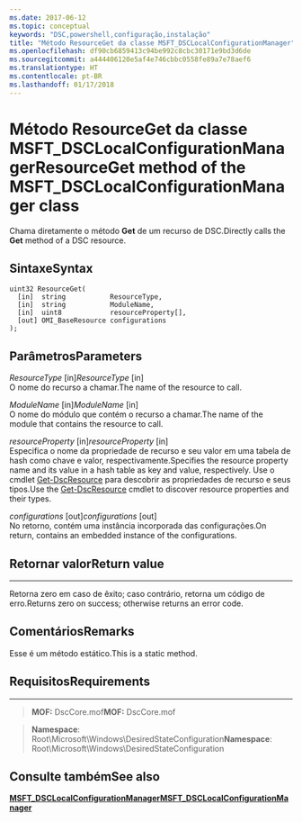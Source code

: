 ```yaml
---
ms.date: 2017-06-12
ms.topic: conceptual
keywords: "DSC,powershell,configuração,instalação"
title: "Método ResourceGet da classe MSFT_DSCLocalConfigurationManager"
ms.openlocfilehash: df90cb6859413c94be992c8cbc30171e9bd3d6de
ms.sourcegitcommit: a444406120e5af4e746cbbc0558fe89a7e78aef6
ms.translationtype: HT
ms.contentlocale: pt-BR
ms.lasthandoff: 01/17/2018
---
```

# <a name="resourceget-method-of-the-msftdsclocalconfigurationmanager-class"></a><span data-ttu-id="1d78b-103">Método ResourceGet da classe MSFT_DSCLocalConfigurationManager</span><span class="sxs-lookup"><span data-stu-id="1d78b-103">ResourceGet method of the MSFT_DSCLocalConfigurationManager class</span></span>

<span data-ttu-id="1d78b-104">Chama diretamente o método **Get** de um recurso de DSC.</span><span class="sxs-lookup"><span data-stu-id="1d78b-104">Directly calls the **Get** method of a DSC resource.</span></span>

<a name="syntax"></a><span data-ttu-id="1d78b-105">Sintaxe</span><span class="sxs-lookup"><span data-stu-id="1d78b-105">Syntax</span></span>
------

```mof
uint32 ResourceGet(
  [in]  string           ResourceType,
  [in]  string           ModuleName,
  [in]  uint8            resourceProperty[],
  [out] OMI_BaseResource configurations
);
```

<a name="parameters"></a><span data-ttu-id="1d78b-106">Parâmetros</span><span class="sxs-lookup"><span data-stu-id="1d78b-106">Parameters</span></span>
----------

<span data-ttu-id="1d78b-107">*ResourceType* \[in\]</span><span class="sxs-lookup"><span data-stu-id="1d78b-107">*ResourceType* \[in\]</span></span>  
<span data-ttu-id="1d78b-108">O nome do recurso a chamar.</span><span class="sxs-lookup"><span data-stu-id="1d78b-108">The name of the resource to call.</span></span>

<span data-ttu-id="1d78b-109">*ModuleName* \[in\]</span><span class="sxs-lookup"><span data-stu-id="1d78b-109">*ModuleName* \[in\]</span></span>  
<span data-ttu-id="1d78b-110">O nome do módulo que contém o recurso a chamar.</span><span class="sxs-lookup"><span data-stu-id="1d78b-110">The name of the module that contains the resource to call.</span></span>

<span data-ttu-id="1d78b-111">*resourceProperty* \[in\]</span><span class="sxs-lookup"><span data-stu-id="1d78b-111">*resourceProperty* \[in\]</span></span>  
<span data-ttu-id="1d78b-112">Especifica o nome da propriedade de recurso e seu valor em uma tabela de hash como chave e valor, respectivamente.</span><span class="sxs-lookup"><span data-stu-id="1d78b-112">Specifies the resource property name and its value in a hash table as key and value, respectively.</span></span> <span data-ttu-id="1d78b-113">Use o cmdlet [Get-DscResource](https://technet.microsoft.com/en-us/library/dn521625.aspx) para descobrir as propriedades de recurso e seus tipos.</span><span class="sxs-lookup"><span data-stu-id="1d78b-113">Use the [Get-DscResource](https://technet.microsoft.com/en-us/library/dn521625.aspx) cmdlet to discover resource properties and their types.</span></span>

<span data-ttu-id="1d78b-114">*configurations* \[out\]</span><span class="sxs-lookup"><span data-stu-id="1d78b-114">*configurations* \[out\]</span></span>  
<span data-ttu-id="1d78b-115">No retorno, contém uma instância incorporada das configurações.</span><span class="sxs-lookup"><span data-stu-id="1d78b-115">On return, contains an embedded instance of the configurations.</span></span>

## <a name="return-value"></a><span data-ttu-id="1d78b-116">Retornar valor</span><span class="sxs-lookup"><span data-stu-id="1d78b-116">Return value</span></span>
------------

<span data-ttu-id="1d78b-117">Retorna zero em caso de êxito; caso contrário, retorna um código de erro.</span><span class="sxs-lookup"><span data-stu-id="1d78b-117">Returns zero on success; otherwise returns an error code.</span></span>

## <a name="remarks"></a><span data-ttu-id="1d78b-118">Comentários</span><span class="sxs-lookup"><span data-stu-id="1d78b-118">Remarks</span></span>

<span data-ttu-id="1d78b-119">Esse é um método estático.</span><span class="sxs-lookup"><span data-stu-id="1d78b-119">This is a static method.</span></span>

## <a name="requirements"></a><span data-ttu-id="1d78b-120">Requisitos</span><span class="sxs-lookup"><span data-stu-id="1d78b-120">Requirements</span></span>
------------
><span data-ttu-id="1d78b-121">**MOF:** DscCore.mof</span><span class="sxs-lookup"><span data-stu-id="1d78b-121">**MOF:** DscCore.mof</span></span>

><span data-ttu-id="1d78b-122">**Namespace**: Root\Microsoft\Windows\DesiredStateConfiguration</span><span class="sxs-lookup"><span data-stu-id="1d78b-122">**Namespace**: Root\Microsoft\Windows\DesiredStateConfiguration</span></span>


## <a name="see-also"></a><span data-ttu-id="1d78b-123">Consulte também</span><span class="sxs-lookup"><span data-stu-id="1d78b-123">See also</span></span>


[<span data-ttu-id="1d78b-124">**MSFT_DSCLocalConfigurationManager**</span><span class="sxs-lookup"><span data-stu-id="1d78b-124">**MSFT_DSCLocalConfigurationManager**</span></span>](msft-dsclocalconfigurationmanager.md)


 

 



